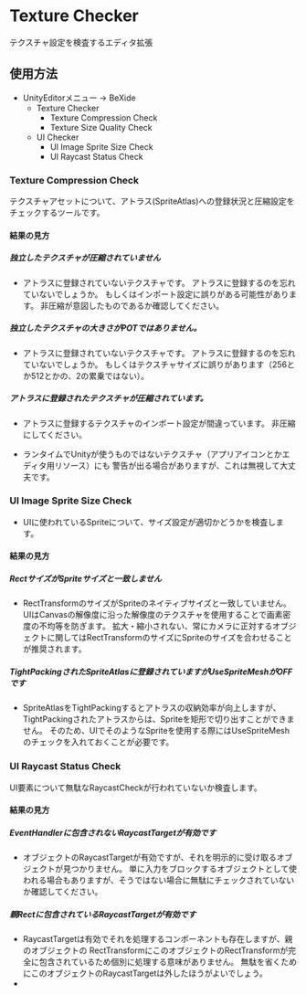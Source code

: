 # Texture Checker

テクスチャ設定を検査するエディタ拡張

## 使用方法

* UnityEditorメニュー → BeXide
  * Texture Checker
    * Texture Compression Check
    * Texture Size Quality Check
  * UI Checker
    * UI Image Sprite Size Check
    * UI Raycast Status Check

### Texture Compression Check

テクスチャアセットについて、アトラス(SpriteAtlas)への登録状況と圧縮設定をチェックするツールです。

#### 結果の見方

##### 独立したテクスチャが圧縮されていません

- アトラスに登録されていないテクスチャです。
アトラスに登録するのを忘れていないでしょうか。
もしくはインポート設定に誤りがある可能性があります。
非圧縮が意図したものであるか確認してください。

##### 独立したテクスチャの大きさがPOTではありません。

- アトラスに登録されていないテクスチャです。
アトラスに登録するのを忘れていないでしょうか。
もしくはテクスチャサイズに誤りがあります（256とか512とかの、2の累乗ではない）。

##### アトラスに登録されたテクスチャが圧縮されています。

- アトラスに登録するテクスチャのインポート設定が間違っています。
非圧縮にしてください。

- ランタイムでUnityが使うものではないテクスチャ（アプリアイコンとかエディタ用リソース）にも
警告が出る場合がありますが、これは無視して大丈夫です。

### UI Image Sprite Size Check

- UIに使われているSpriteについて、サイズ設定が適切かどうかを検査します。

#### 結果の見方

##### RectサイズがSpriteサイズと一致しません

- RectTransformのサイズがSpriteのネイティブサイズと一致していません。
UIはCanvasの解像度に沿った解像度のテクスチャを使用することで画素密度の不均等を防ぎます。
拡大・縮小されない、常にカメラに正対するオブジェクトに関してはRectTransformのサイズにSpriteのサイズを合わせることが推奨されます。

##### TightPackingされたSpriteAtlasに登録されていますがUseSpriteMeshがOFFです

- SpriteAtlasをTightPackingするとアトラスの収納効率が向上しますが、
TightPackingされたアトラスからは、Spriteを矩形で切り出すことができません。
そのため、UIでそのようなSpriteを使用する際にはUseSpriteMeshのチェックを入れておくことが必要です。

### UI Raycast Status Check

UI要素について無駄なRaycastCheckが行われていないか検査します。

#### 結果の見方

##### EventHandlerに包含されないRaycastTargetが有効です

- オブジェクトのRaycastTargetが有効ですが、それを明示的に受け取るオブジェクトが見つかりません。
単に入力をブロックするオブジェクトとして使われる場合もありますが、そうではない場合に無駄にチェックされていないか確認してください。

##### 親Rectに包含されているRaycastTargetが有効です

- RaycastTargetは有効でそれを処理するコンポーネントも存在しますが、親のオブジェクトの
RectTransformにこのオブジェクトのRectTransformが完全に包含されているため個別に処理する意味がありません。
無駄を省くためにこのオブジェクトのRaycastTargetは外したほうがよいでしょう。
- 